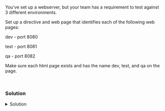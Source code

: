 You've set up a webserver, but your team has a requirement to test against 3 different environments.

Set up a directive and web page that identifies each of the following web pages:

dev - port 8080

test - port 8081

qa   - port 8082

Make sure each html page exists and has the name dev, test, and qa on the page.

<br>

### Solution
<details>
<summary>Solution</summary>
Go back to node01 to begin configuration

```plain
ssh node01
```{{exec}}

First, make the directories that will be used as document root for each environment.

```plain
mkdir /var/www/html_{dev,test,qa}
```{{exec}}

Now we have to set up the listener for each of those ports

```plain
vi /etc/apache2/ports.conf
```{{exec}}

Add the lines below, below the ` Listen 80 ` line

```
Listen 8080
Listen 8081
Listen 8082
```

Next we're going to create a directive for each of those sites. Now this could be each in their own file, but for simplicity's sake we'll make them all in one place.

```plain
vi /etc/apache2/sites-enabled/testing-team.conf
```{{exec}}

Add the following information to the file. This may seem like a lot, but it's actually just created by following the directives you can find in the /etc/apache2 directory.

```plain
<VirtualHost *:8080>
        ServerAdmin webmaster@localhost
        DocumentRoot /var/www/html_dev

        ErrorLog ${APACHE_LOG_DIR}/dev_error.log
        CustomLog ${APACHE_LOG_DIR}/dev_access.log combined

</VirtualHost>

<VirtualHost *:8081>
        ServerAdmin webmaster@localhost
        DocumentRoot /var/www/html_test

        ErrorLog ${APACHE_LOG_DIR}/test_error.log
        CustomLog ${APACHE_LOG_DIR}/test_access.log combined

</VirtualHost>

<VirtualHost *:8082>
        ServerAdmin webmaster@localhost
        DocumentRoot /var/www/html_qa

        ErrorLog ${APACHE_LOG_DIR}/qa_error.log
        CustomLog ${APACHE_LOG_DIR}/qa_access.log combined

</VirtualHost>
```

The last setp will be to create simple websites in each of the DocumentRoot directories for each webpage.

```plain
vi /var/www/html_dev/index.html
```{{exec}}

Put this information in the page.

```plain
<html>
<head><title>Dev Page</title><head>
<body>Dev Environment</body>
</html>
```

```plain
vi /var/www/html_test/index.html
```{{exec}}

Put this information in the page.

```plain
<html>
<head><title>Test Page</title><head>
<body>Test Environment</body>
</html>
```

```plain
vi /var/www/html_qa/index.html
```{{exec}}

Put this information in the page.

```plain
<html>
<head><title>QA Page</title><head>
<body>QA Environment</body>
</html>
```

With that all set up, let's restart the server and test our connections

```plain
systemctl restart apache2
```{{exec}}

Let's see if all our ports are being listened to

```plain
ss -ntulp | grep 80
lsof -i :8080
lsof -i :8081
lsof -i :8082
```

Now we run a curl command against each environment in a for loop.

```plain
for port in 8080 8081 8081; do curl 127.0.0.1:$port | grep Environment; done
```{{exec}}

</details>